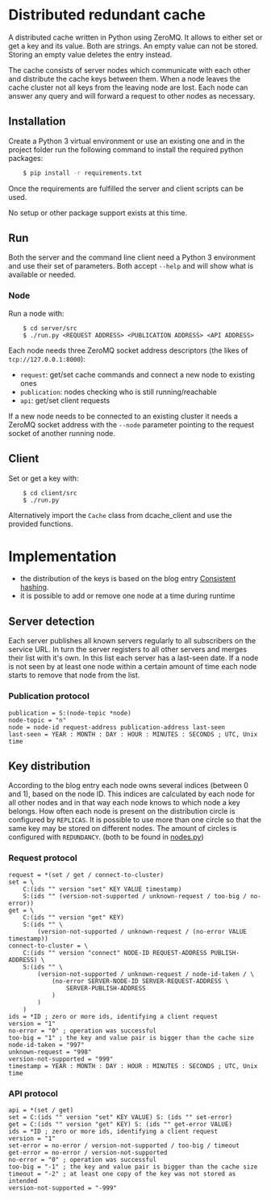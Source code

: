 # Distributed redundant cache

A distributed cache written in Python using ZeroMQ. It allows to either set or
get a key and its value. Both are strings. An empty value can not be stored.
Storing an empty value deletes the entry instead.

The cache consists of server nodes which communicate with each other and
distribute the cache keys between them. When a node leaves the cache cluster not
all keys from the leaving node are lost. Each node can answer any query and will
forward a request to other nodes as necessary.


## Installation

Create a Python 3 virtual environment or use an existing one and in the project
folder run the following command to install the required python packages:
```bash
    $ pip install -r requirements.txt
```

Once the requirements are fulfilled the server and client scripts can be used.

No setup or other package support exists at this time.


## Run

Both the server and the command line client need a Python 3 environment and use
their set of parameters. Both accept `--help` and will show what is available
or needed.


### Node

Run a node with:
```
    $ cd server/src
    $ ./run.py <REQUEST ADDRESS> <PUBLICATION ADDRESS> <API ADDRESS>
```

Each node needs three ZeroMQ socket address descriptors (the likes of
`tcp://127.0.0.1:8000`):
- `request`: get/set cache commands and connect a new node to existing ones 
- `publication`: nodes checking who is still running/reachable
- `api`: get/set client requests

If a new node needs to be connected to an existing cluster it needs a ZeroMQ
socket address with the `--node` parameter pointing to the request socket of
another running node.


## Client

Set or get a key with:
```
    $ cd client/src
    $ ./run.py
```

Alternatively import the `Cache` class from dcache_client and use the provided
functions.  


# Implementation

- the distribution of the keys is based on the blog entry
[Consistent hashing](http://michaelnielsen.org/blog/consistent-hashing/).
- it is possible to add or remove one node at a time during runtime


## Server detection

Each server publishes all known servers regularly to all subscribers on the
service URL. In turn the server registers to all other servers and merges their
list with it's own. In this list each server has a last-seen date. If a node is
not seen by at least one node within a certain amount of time each node starts
to remove that node from the list.


### Publication protocol

```
publication = S:(node-topic *node)
node-topic = "n"
node = node-id request-address publication-address last-seen
last-seen = YEAR : MONTH : DAY : HOUR : MINUTES : SECONDS ; UTC, Unix time
```


## Key distribution

According to the blog entry each node owns several indices (between 0 and 1),
based on the node ID. This indices are calculated by each node for all other
nodes and in that way each node knows to which node a key belongs. How often
each node is present on the distribution circle is configured by `REPLICAS`.
It is possible to use more than one circle so that the same key may be stored on
different nodes. The amount of circles is configured with `REDUNDANCY`. (both
to be found in [nodes.py](server/src/dcache/nodes.py))


### Request protocol

```
request = *(set / get / connect-to-cluster)
set = \
    C:(ids "" version "set" KEY VALUE timestamp)
    S:(ids "" (version-not-supported / unknown-request / too-big / no-error))
get = \
    C:(ids "" version "get" KEY)
    S:(ids "" \
        (version-not-supported / unknown-request / (no-error VALUE timestamp))
connect-to-cluster = \
    C:(ids "" version "connect" NODE-ID REQUEST-ADDRESS PUBLISH-ADDRESS) \
    S:(ids "" \
        (version-not-supported / unknown-request / node-id-taken / \
            (no-error SERVER-NODE-ID SERVER-REQUEST-ADDRESS \
                SERVER-PUBLISH-ADDRESS
            )
        )
    )
ids = *ID ; zero or more ids, identifying a client request
version = "1"
no-error = "0" ; operation was successful
too-big = "1" ; the key and value pair is bigger than the cache size
node-id-taken = "997"
unknown-request = "998"
version-not-supported = "999"
timestamp = YEAR : MONTH : DAY : HOUR : MINUTES : SECONDS ; UTC, Unix time
```


### API protocol

```
api = *(set / get)
set = C:(ids "" version "set" KEY VALUE) S: (ids "" set-error)
get = C:(ids "" version "get" KEY) S: (ids "" get-error VALUE)
ids = *ID ; zero or more ids, identifying a client request
version = "1"
set-error = no-error / version-not-supported / too-big / timeout
get-error = no-error / version-not-supported
no-error = "0" ; operation was successful
too-big = "-1" ; the key and value pair is bigger than the cache size
timeout = "-2" ; at least one copy of the key was not stored as intended
version-not-supported = "-999"
```
